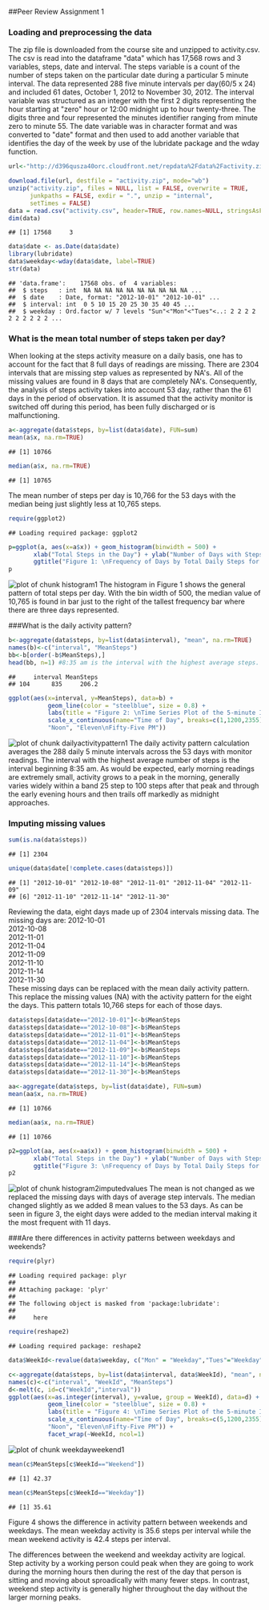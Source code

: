 
##Peer Review Assignment 1

### Loading and preprocessing the data

The zip file is downloaded from the course site and unzipped to activity.csv. The csv is read into the dataframe "data" which has 17,568 rows and 3 variables, steps, date and interval. The steps variable is a count of the number of steps taken on the particular date during a particular 5 minute interval.  The data represented 288 five minute intervals per day(60/5 x 24) and included 61 dates, October 1, 2012 to November 30, 2012. The interval variable was structured as an integer with the first 2 digits representing the hour starting at "zero" hour or 12:00 midnight up to hour twenty-three.  The digits three and four represented the minutes identifier ranging from minute zero to minute 55. The date variable was in character format and was converted to "date" format and then used to add another variable that identifies the day of the week by use of the lubridate package and the wday function. 

```r
url<-"http://d396qusza40orc.cloudfront.net/repdata%2Fdata%2Factivity.zip"

download.file(url, destfile = "activity.zip", mode="wb") 
unzip("activity.zip", files = NULL, list = FALSE, overwrite = TRUE,
      junkpaths = FALSE, exdir = ".", unzip = "internal",
      setTimes = FALSE)
data = read.csv("activity.csv", header=TRUE, row.names=NULL, stringsAsFactors=FALSE)
dim(data)
```

```
## [1] 17568     3
```

```r
data$date <- as.Date(data$date)
library(lubridate)
data$weekday<-wday(data$date, label=TRUE)
str(data)
```

```
## 'data.frame':	17568 obs. of  4 variables:
##  $ steps   : int  NA NA NA NA NA NA NA NA NA NA ...
##  $ date    : Date, format: "2012-10-01" "2012-10-01" ...
##  $ interval: int  0 5 10 15 20 25 30 35 40 45 ...
##  $ weekday : Ord.factor w/ 7 levels "Sun"<"Mon"<"Tues"<..: 2 2 2 2 2 2 2 2 2 2 ...
```


### What is the mean total number of steps taken per day?

When looking at the steps activity measure on a daily basis, one has to account for the fact that 8 full days of readings are missing.  There are 2304 intervals that are missing step values as represented by NA's.  All of the missing values are found in 8 days that are completely NA's.  Consequently, the analysis of steps activity takes into account 53 day, rather than the 61 days in the period of observation.  It is assumed that the activity monitor is switched off during this period, has been fully discharged or is malfunctioning.


```r
a<-aggregate(data$steps, by=list(data$date), FUN=sum)
mean(a$x, na.rm=TRUE)
```

```
## [1] 10766
```

```r
median(a$x, na.rm=TRUE)
```

```
## [1] 10765
```

The mean number of steps per day is 10,766 for the 53 days with the median being just slightly less at 10,765 steps. 

```r
require(ggplot2)
```

```
## Loading required package: ggplot2
```

```r
p=ggplot(a, aes(x=a$x)) + geom_histogram(binwidth = 500) +
       xlab("Total Steps in the Day") + ylab("Number of Days with Steps") +
       ggtitle("Figure 1: \nFrequency of Days by Total Daily Steps for All Daily Measurement Intervals\n October 1, 2012 to November 30, 2012")
p
```

![plot of chunk histogram1](figures/plot-histogram1.png) 
The histogram in Figure 1 shows the general pattern of total steps per day. With the bin width of 500, the median value of 10,765 is found in bar just to the right of the tallest frequency bar where there are three days represented. 

###What is the daily activity pattern?

```r
b<-aggregate(data$steps, by=list(data$interval), "mean", na.rm=TRUE)
names(b)<-c("interval", "MeanSteps")
bb<-b[order(-b$MeanSteps),]
head(bb, n=1) #8:35 am is the interval with the highest average steps. 
```

```
##     interval MeanSteps
## 104      835     206.2
```

```r
ggplot(aes(x=interval, y=MeanSteps), data=b) + 
           geom_line(color = "steelblue", size = 0.8) + 
           labs(title = "Figure 2: \nTime Series Plot of the 5-minute Intervals Steps Registered \n Between September 1, 2012 and October 30, 2012", y="Mean Steps per Interval") + 
           scale_x_continuous(name="Time of Day", breaks=c(1,1200,2355), labels=c("Midnight",
           "Noon", "Eleven\nFifty-Five PM"))
```

![plot of chunk dailyactivitypattern1](figures/plot-dailyactivitypattern1.png) 
The daily activity pattern calculation averages the 288 daily 5 minute intervals across the 53 days with monitor readings.  The interval with the highest average number of steps is the interval beginning 8:35 am.  As would be expected, early morning readings are extremely small, activity grows to a peak in the morning, generally varies widely within a band 25 step to 100 steps after that peak and through the early evening hours and then trails off markedly as midnight approaches.



### Imputing missing values


```r
sum(is.na(data$steps))
```

```
## [1] 2304
```

```r
unique(data$date[!complete.cases(data$steps)])
```

```
## [1] "2012-10-01" "2012-10-08" "2012-11-01" "2012-11-04" "2012-11-09"
## [6] "2012-11-10" "2012-11-14" "2012-11-30"
```
Reviewing the data, eight days made up of 2304 intervals missing data.  The missing days are: 
2012-10-01  
2012-10-08  
2012-11-01  
2012-11-04  
2012-11-09  
2012-11-10  
2012-11-14  
2012-11-30  
These missing days can be replaced with the mean daily activity pattern. This replace the missing values (NA) with the activity pattern for the eight the days. This pattern totals 10,766 steps for each of those days. 



```r
data$steps[data$date=="2012-10-01"]<-b$MeanSteps
data$steps[data$date=="2012-10-08"]<-b$MeanSteps
data$steps[data$date=="2012-11-01"]<-b$MeanSteps
data$steps[data$date=="2012-11-04"]<-b$MeanSteps
data$steps[data$date=="2012-11-09"]<-b$MeanSteps
data$steps[data$date=="2012-11-10"]<-b$MeanSteps
data$steps[data$date=="2012-11-14"]<-b$MeanSteps
data$steps[data$date=="2012-11-30"]<-b$MeanSteps
```



```r
aa<-aggregate(data$steps, by=list(data$date), FUN=sum)
mean(aa$x, na.rm=TRUE)
```

```
## [1] 10766
```

```r
median(aa$x, na.rm=TRUE)
```

```
## [1] 10766
```

```r
p2=ggplot(aa, aes(x=aa$x)) + geom_histogram(binwidth = 500) +
       xlab("Total Steps in the Day") + ylab("Number of Days with Steps") +
       ggtitle("Figure 3: \nFrequency of Days by Total Daily Steps for All Daily Measurement Intervals\n After Imputing Average Daily Pattern")
p2
```

![plot of chunk histogram2imputedvalues](figures/plot-histogram2imputedvalues.png) 
The mean is not changed as we replaced the missing days with days of average step intervals.  The median changed slightly as we added 8 mean values to the 53 days.  As can be seen in figure 3, the eight days were added to the median interval making it the most frequent with 11 days. 




###Are there differences in activity patterns between weekdays and weekends?

```r
require(plyr)
```

```
## Loading required package: plyr
## 
## Attaching package: 'plyr'
## 
## The following object is masked from 'package:lubridate':
## 
##     here
```

```r
require(reshape2)
```

```
## Loading required package: reshape2
```

```r
data$WeekId<-revalue(data$weekday, c("Mon" = "Weekday","Tues"="Weekday","Wed"="Weekday","Thurs"="Weekday","Fri"= "Weekday", "Sun"= "Weekend", "Sat" = "Weekend"))

c<-aggregate(data$steps, by=list(data$interval, data$WeekId), "mean", na.rm=TRUE)
names(c)<-c("interval", "WeekId", "MeanSteps")
d<-melt(c, id=c("WeekId","interval"))
ggplot(aes(x=as.integer(interval), y=value, group = WeekId), data=d) + 
           geom_line(color = "steelblue", size = 0.8) + 
           labs(title = "Figure 4: \nTime Series Plot of the 5-minute Intervals Steps Registered \n Between September 1, 2012 and October 30, 2012", y= "Mean Steps per Interval") + 
           scale_x_continuous(name="Time of Day", breaks=c(5,1200,2355), labels=c("Midnight",
           "Noon", "Eleven\nFifty-Five PM")) +
           facet_wrap(~WeekId, ncol=1) 
```

![plot of chunk weekdayweekend1](figures/plot-weekdayweekend1.png) 

```r
mean(c$MeanSteps[c$WeekId=="Weekend"])
```

```
## [1] 42.37
```

```r
mean(c$MeanSteps[c$WeekId=="Weekday"])
```

```
## [1] 35.61
```

Figure 4 shows the difference in activity pattern between weekends and weekdays.  The mean weekday activity is 35.6 steps per interval while the mean weekend activity is 42.4 steps per interval.  

The differences between the weekend and weekday activity are logical.  Step activity by a working person could peak when they are going to work during the morning hours then during the rest of the day that person is sitting and moving about sproadically with many fewer steps.  In contrast, weekend step activity is generally higher throughout the day without the larger morning peaks.




